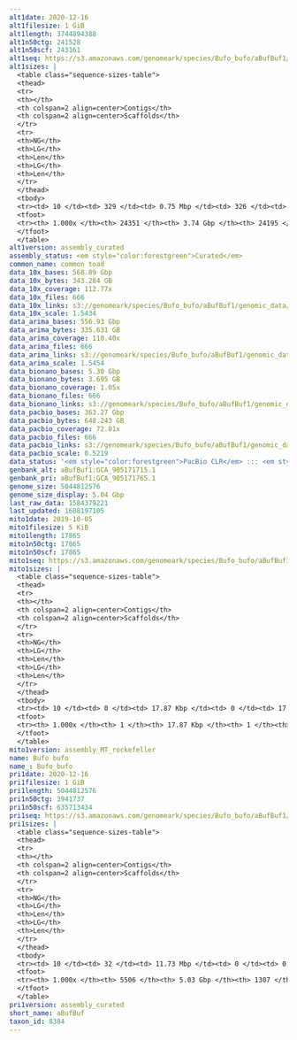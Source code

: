 ```yaml
---
alt1date: 2020-12-16
alt1filesize: 1 GiB
alt1length: 3744894388
alt1n50ctg: 241528
alt1n50scf: 243161
alt1seq: https://s3.amazonaws.com/genomeark/species/Bufo_bufo/aBufBuf1/assembly_curated/aBufBuf1.alt.cur.20201216.fasta.gz
alt1sizes: |
  <table class="sequence-sizes-table">
  <thead>
  <tr>
  <th></th>
  <th colspan=2 align=center>Contigs</th>
  <th colspan=2 align=center>Scaffolds</th>
  </tr>
  <tr>
  <th>NG</th>
  <th>LG</th>
  <th>Len</th>
  <th>LG</th>
  <th>Len</th>
  </tr>
  </thead>
  <tbody>
  <tr><td> 10 </td><td> 329 </td><td> 0.75 Mbp </td><td> 326 </td><td> 0.76 Mbp </td></tr>  <tr><td> 20 </td><td> 953 </td><td> 0.51 Mbp </td><td> 943 </td><td> 0.51 Mbp </td></tr>  <tr><td> 30 </td><td> 1789 </td><td> 395.40 Kbp </td><td> 1771 </td><td> 399.44 Kbp </td></tr>  <tr><td> 40 </td><td> 2860 </td><td> 310.49 Kbp </td><td> 2831 </td><td> 314.68 Kbp </td></tr>  <tr style="background-color:#cccccc;"><td> 50 </td><td> 4230 </td><td> 241.53 Kbp </td><td> 4190 </td><td> 243.16 Kbp </td></tr>  <tr><td> 60 </td><td> 5982 </td><td> 188.40 Kbp </td><td> 5930 </td><td> 189.89 Kbp </td></tr>  <tr><td> 70 </td><td> 8283 </td><td> 140.84 Kbp </td><td> 8217 </td><td> 141.61 Kbp </td></tr>  <tr><td> 80 </td><td> 11424 </td><td> 100.91 Kbp </td><td> 11343 </td><td> 101.36 Kbp </td></tr>  <tr><td> 90 </td><td> 15972 </td><td> 67.64 Kbp </td><td> 15873 </td><td> 67.85 Kbp </td></tr>  <tr><td> 100 </td><td> 24350 </td><td> 166  bp </td><td> 24194 </td><td> 221  bp </td></tr>  </tbody>
  <tfoot>
  <tr><th> 1.000x </th><th> 24351 </th><th> 3.74 Gbp </th><th> 24195 </th><th> 3.74 Gbp </th></tr>
  </tfoot>
  </table>
alt1version: assembly_curated
assembly_status: <em style="color:forestgreen">Curated</em>
common_name: common toad
data_10x_bases: 568.89 Gbp
data_10x_bytes: 343.284 GB
data_10x_coverage: 112.77x
data_10x_files: 666
data_10x_links: s3://genomeark/species/Bufo_bufo/aBufBuf1/genomic_data/10x/<br>
data_10x_scale: 1.5434
data_arima_bases: 556.93 Gbp
data_arima_bytes: 335.631 GB
data_arima_coverage: 110.40x
data_arima_files: 666
data_arima_links: s3://genomeark/species/Bufo_bufo/aBufBuf1/genomic_data/arima/<br>
data_arima_scale: 1.5454
data_bionano_bases: 5.30 Gbp
data_bionano_bytes: 3.695 GB
data_bionano_coverage: 1.05x
data_bionano_files: 666
data_bionano_links: s3://genomeark/species/Bufo_bufo/aBufBuf1/genomic_data/bionano/<br>
data_pacbio_bases: 363.27 Gbp
data_pacbio_bytes: 648.243 GB
data_pacbio_coverage: 72.01x
data_pacbio_files: 666
data_pacbio_links: s3://genomeark/species/Bufo_bufo/aBufBuf1/genomic_data/pacbio/<br>
data_pacbio_scale: 0.5219
data_status: '<em style="color:forestgreen">PacBio CLR</em> ::: <em style="color:forestgreen">10x</em> ::: <em style="color:forestgreen">Bionano</em> ::: <em style="color:forestgreen">Arima</em>'
genbank_alt: aBufBuf1:GCA_905171715.1
genbank_pri: aBufBuf1:GCA_905171765.1
genome_size: 5044812576
genome_size_display: 5.04 Gbp
last_raw_data: 1584379221
last_updated: 1608197105
mito1date: 2019-10-05
mito1filesize: 5 KiB
mito1length: 17865
mito1n50ctg: 17865
mito1n50scf: 17865
mito1seq: https://s3.amazonaws.com/genomeark/species/Bufo_bufo/aBufBuf1/assembly_MT_rockefeller/aBufBuf1.MT.20191005.fasta.gz
mito1sizes: |
  <table class="sequence-sizes-table">
  <thead>
  <tr>
  <th></th>
  <th colspan=2 align=center>Contigs</th>
  <th colspan=2 align=center>Scaffolds</th>
  </tr>
  <tr>
  <th>NG</th>
  <th>LG</th>
  <th>Len</th>
  <th>LG</th>
  <th>Len</th>
  </tr>
  </thead>
  <tbody>
  <tr><td> 10 </td><td> 0 </td><td> 17.87 Kbp </td><td> 0 </td><td> 17.87 Kbp </td></tr>  <tr><td> 20 </td><td> 0 </td><td> 17.87 Kbp </td><td> 0 </td><td> 17.87 Kbp </td></tr>  <tr><td> 30 </td><td> 0 </td><td> 17.87 Kbp </td><td> 0 </td><td> 17.87 Kbp </td></tr>  <tr><td> 40 </td><td> 0 </td><td> 17.87 Kbp </td><td> 0 </td><td> 17.87 Kbp </td></tr>  <tr style="background-color:#cccccc;"><td> 50 </td><td> 0 </td><td style="background-color:#ff8888;"> 17.87 Kbp </td><td> 0 </td><td style="background-color:#ff8888;"> 17.87 Kbp </td></tr>  <tr><td> 60 </td><td> 0 </td><td> 17.87 Kbp </td><td> 0 </td><td> 17.87 Kbp </td></tr>  <tr><td> 70 </td><td> 0 </td><td> 17.87 Kbp </td><td> 0 </td><td> 17.87 Kbp </td></tr>  <tr><td> 80 </td><td> 0 </td><td> 17.87 Kbp </td><td> 0 </td><td> 17.87 Kbp </td></tr>  <tr><td> 90 </td><td> 0 </td><td> 17.87 Kbp </td><td> 0 </td><td> 17.87 Kbp </td></tr>  <tr><td> 100 </td><td> 0 </td><td> 17.87 Kbp </td><td> 0 </td><td> 17.87 Kbp </td></tr>  </tbody>
  <tfoot>
  <tr><th> 1.000x </th><th> 1 </th><th> 17.87 Kbp </th><th> 1 </th><th> 17.87 Kbp </th></tr>
  </tfoot>
  </table>
mito1version: assembly_MT_rockefeller
name: Bufo bufo
name_: Bufo_bufo
pri1date: 2020-12-16
pri1filesize: 1 GiB
pri1length: 5044812576
pri1n50ctg: 3941737
pri1n50scf: 635713434
pri1seq: https://s3.amazonaws.com/genomeark/species/Bufo_bufo/aBufBuf1/assembly_curated/aBufBuf1.pri.cur.20201216.fasta.gz
pri1sizes: |
  <table class="sequence-sizes-table">
  <thead>
  <tr>
  <th></th>
  <th colspan=2 align=center>Contigs</th>
  <th colspan=2 align=center>Scaffolds</th>
  </tr>
  <tr>
  <th>NG</th>
  <th>LG</th>
  <th>Len</th>
  <th>LG</th>
  <th>Len</th>
  </tr>
  </thead>
  <tbody>
  <tr><td> 10 </td><td> 32 </td><td> 11.73 Mbp </td><td> 0 </td><td> 0.84 Gbp </td></tr>  <tr><td> 20 </td><td> 83 </td><td> 8.46 Mbp </td><td> 1 </td><td> 0.84 Gbp </td></tr>  <tr><td> 30 </td><td> 151 </td><td> 6.52 Mbp </td><td> 1 </td><td> 0.84 Gbp </td></tr>  <tr><td> 40 </td><td> 239 </td><td> 5.01 Mbp </td><td> 2 </td><td> 0.71 Gbp </td></tr>  <tr style="background-color:#cccccc;"><td> 50 </td><td> 350 </td><td style="background-color:#88ff88;"> 3.94 Mbp </td><td> 3 </td><td style="background-color:#88ff88;"> 0.64 Gbp </td></tr>  <tr><td> 60 </td><td> 495 </td><td> 2.99 Mbp </td><td> 3 </td><td> 0.64 Gbp </td></tr>  <tr><td> 70 </td><td> 693 </td><td> 2.19 Mbp </td><td> 4 </td><td> 0.57 Gbp </td></tr>  <tr><td> 80 </td><td> 968 </td><td> 1.52 Mbp </td><td> 5 </td><td> 439.63 Mbp </td></tr>  <tr><td> 90 </td><td> 1448 </td><td> 0.70 Mbp </td><td> 8 </td><td> 230.78 Mbp </td></tr>  <tr><td> 100 </td><td> 5505 </td><td> 25  bp </td><td> 1306 </td><td> 472  bp </td></tr>  </tbody>
  <tfoot>
  <tr><th> 1.000x </th><th> 5506 </th><th> 5.03 Gbp </th><th> 1307 </th><th> 5.04 Gbp </th></tr>
  </tfoot>
  </table>
pri1version: assembly_curated
short_name: aBufBuf
taxon_id: 8384
---
```


